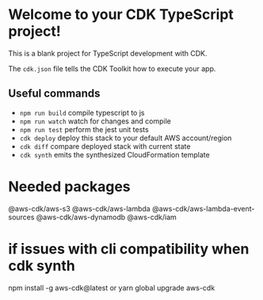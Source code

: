 # Welcome to your CDK TypeScript project!

This is a blank project for TypeScript development with CDK.

The `cdk.json` file tells the CDK Toolkit how to execute your app.

## Useful commands

- `npm run build` compile typescript to js
- `npm run watch` watch for changes and compile
- `npm run test` perform the jest unit tests
- `cdk deploy` deploy this stack to your default AWS account/region
- `cdk diff` compare deployed stack with current state
- `cdk synth` emits the synthesized CloudFormation template

# Needed packages

@aws-cdk/aws-s3 @aws-cdk/aws-lambda @aws-cdk/aws-lambda-event-sources @aws-cdk/aws-dynamodb @aws-cdk/iam

# if issues with cli compatibility when cdk synth

npm install -g aws-cdk@latest
or
yarn global upgrade aws-cdk
